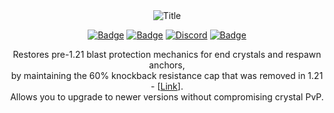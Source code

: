 <div align="center">
  <img alt="Title" src="https://cdn.modrinth.com/data/cached_images/a9015df73b8a31eb2e49bdc6f982d044d1f9bd2c_0.webp">
  
  <a target="_blank" href="https://adoptium.net/en-GB/temurin/releases/"><img alt="Badge" src="https://img.shields.io/badge/Java-21%2B-%20%23e74c3c%20?style=for-the-badge"></a>
  <a target="_blank" href="https://papermc.io/downloads/paper"><img alt="Badge" src="https://img.shields.io/badge/Minecraft-1.21%2B-%20%23e74c3c%20?style=for-the-badge"></a>
  <a target="_blank" href="https://discord.gg/8YRdnf5V42"><img alt="Discord" src="https://img.shields.io/discord/1370011451451772938?style=for-the-badge&label=Discord&color=%237289DA"></a>
  <a target="_blank" href="https://mit-license.org/"><img alt="Badge" src="https://img.shields.io/badge/License-MIT-%2327ae60?style=for-the-badge"></a>

  <p>
    Restores pre-1.21 blast protection mechanics for end crystals and respawn anchors,
    <br>by maintaining the 60% knockback resistance cap that was removed in  1.21 - [<a target="_blank" href="https://www.minecraft.net/zh-hant/article/minecraft-1-21-pre-release-4">Link</a>].
    <br>Allows you to upgrade to newer versions without compromising crystal PvP.
  </p>
</div>

